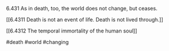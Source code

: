 6.431 As in death, too, the world does not change, but ceases.

[[6.4311 Death is not an event of life. Death is not lived through.]]

[[6.4312 The temporal immortality of the human soul]]

#death #world #changing